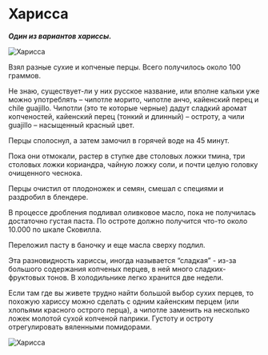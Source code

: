 # Харисса

_**Один из вариантов хариссы.**_

![Харисса](/images/Kulinar/Sous/harissa-01.jpg 'Харисса')

Взял разные сухие и копченые перцы. Всего получилось около 100 граммов.

Не знаю, существует-ли у них русское название, или вполне кальки уже можно употреблять – чипотле морито, чипотле анчо, кайенский перец и chile guajillo. Чипотли (это те которые черные) дадут сладкий аромат копченостей, кайенский перец (тонкий и длинный) – остроту, а чили guajillo – насыщенный красный цвет.

Перцы сполоснул, а затем замочил в горячей воде на 45 минут.

Пока они отмокали, растер в ступке две столовых ложки тмина, три столовых ложки кориандра, чайную ложку соли, и почти целую головку очищенного чеснока.

Перцы очистил от плодоножек и семян, смешал с специями и раздробил в блендере.

В процессе дробления подливал оливковое масло, пока не получилась достаточно густая паста. По остроте должно получится что-то около 10.000 по шкале Сковилла.

Переложил пасту в баночку и еще масла сверху подлил.

Эта разновидность хариссы, иногда называется “сладкая” - из-за большого содержания копченых перцев, в ней много сладких-фруктовых тонов. В холодильнике легко хранится две недели.

Если там где вы живете трудно найти большой выбор сухих перцев, то похожую хариссу можно сделать с одним кайенским перцем (или хлопьями красного острого перца), а чипотле заменить на несколько ложек молотой сухой копченой паприки. Густоту и остроту отрегулировать вяленными помидорами.

![Харисса](/images/Kulinar/Sous/harissa-02.jpg 'Харисса')
